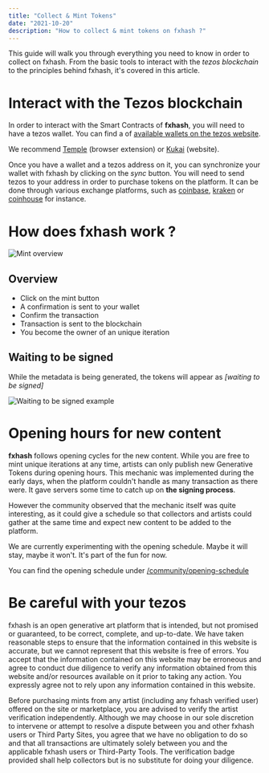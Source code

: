 ```yaml
---
title: "Collect & Mint Tokens"
date: "2021-10-20"
description: "How to collect & mint tokens on fxhash ?"
---
```


This guide will walk you through everything you need to know in order to collect on fxhash. From the basic tools to interact with the _tezos blockchain_ to the principles behind fxhash, it's covered in this article.

# Interact with the Tezos blockchain

In order to interact with the Smart Contracts of **fxhash**, you will need to have a tezos wallet. You can find a of [available wallets on the tezos website](https://tezos.com/learn/store-and-use/).

We recommend [Temple](https://templewallet.com/) (browser extension) or [Kukai](https://wallet.kukai.app/) (website).

Once you have a wallet and a tezos address on it, you can synchronize your wallet with fxhash by clicking on the _sync_ button. You will need to send tezos to your address in order to purchase tokens on the platform. It can be done through various exchange platforms, such as [coinbase](https://www.coinbase.com/en/how-to-buy/tezos), [kraken](https://www.kraken.com/en-gb/learn/buy-tezos-xtz) or [coinhouse](https://www.coinhouse.com/buy-tezos/) for instance.

# How does fxhash work ?

![Mint overview](/images/articles/guide-collect/guide-mint.jpg)

## Overview

- Click on the mint button
- A confirmation is sent to your wallet
- Confirm the transaction
- Transaction is sent to the blockchain
- You become the owner of an unique iteration

## Waiting to be signed

While the metadata is being generated, the tokens will appear as _[waiting to be signed]_

![Waiting to be signed example](/images/articles/guide-collect/waiting-to-be-signed.jpg)

# Opening hours for new content

**fxhash** follows opening cycles for the new content. While you are free to mint unique iterations at any time, artists can only publish new Generative Tokens during opening hours. This mechanic was implemented during the early days, when the platform couldn't handle as many transaction as there were. It gave servers some time to catch up on **the signing process**.

However the community observed that the mechanic itself was quite interesting, as it could give a schedule so that collectors and artists could gather at the same time and expect new content to be added to the platform.

We are currently experimenting with the opening schedule. Maybe it will stay, maybe it won't. It's part of the fun for now.

You can find the opening schedule under [/community/opening-schedule](/community/opening-schedule)

# Be careful with your tezos

fxhash is an open generative art platform that is intended, but not promised or guaranteed, to be correct, complete, and up-to-date. We have taken reasonable steps to ensure that the information contained in this website is accurate, but we cannot represent that this website is free of errors. You accept that the information contained on this website may be erroneous and agree to conduct due diligence to verify any information obtained from this website and/or resources available on it prior to taking any action. You expressly agree not to rely upon any information contained in this website.

Before purchasing mints from any artist (including any fxhash verified user) offered on the site or marketplace, you are advised to verify the artist verification independently. Although we may choose in our sole discretion to intervene or attempt to resolve a dispute between you and other fxhash users or Third Party Sites, you agree that we have no obligation to do so and that all transactions are ultimately solely between you and the applicable fxhash users or Third-Party Tools.
The verification badge provided shall help collectors but is no substitute for doing your diligence.
